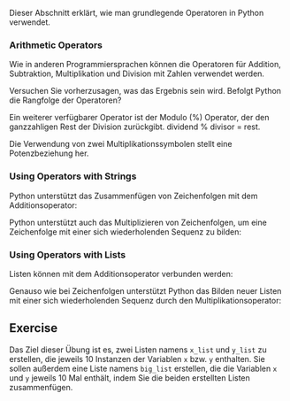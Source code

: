 Dieser Abschnitt erklärt, wie man grundlegende Operatoren in Python verwendet.

### Arithmetic Operators

Wie in anderen Programmiersprachen können die Operatoren für Addition, Subtraktion, Multiplikation und Division mit Zahlen verwendet werden.<br>

Versuchen Sie vorherzusagen, was das Ergebnis sein wird. Befolgt Python die Rangfolge der Operatoren?

Ein weiterer verfügbarer Operator ist der Modulo (%) Operator, der den ganzzahligen Rest der Division zurückgibt. dividend % divisor = rest.

Die Verwendung von zwei Multiplikationssymbolen stellt eine Potenzbeziehung her.

### Using Operators with Strings

Python unterstützt das Zusammenfügen von Zeichenfolgen mit dem Additionsoperator:

Python unterstützt auch das Multiplizieren von Zeichenfolgen, um eine Zeichenfolge mit einer sich wiederholenden Sequenz zu bilden:

### Using Operators with Lists

Listen können mit dem Additionsoperator verbunden werden:

Genauso wie bei Zeichenfolgen unterstützt Python das Bilden neuer Listen mit einer sich wiederholenden Sequenz durch den Multiplikationsoperator:

Exercise
--------

Das Ziel dieser Übung ist es, zwei Listen namens `x_list` und `y_list` zu erstellen, die jeweils 10 Instanzen der Variablen `x` bzw. `y` enthalten. Sie sollen außerdem eine Liste namens `big_list` erstellen, die die Variablen `x` und `y` jeweils 10 Mal enthält, indem Sie die beiden erstellten Listen zusammenfügen.